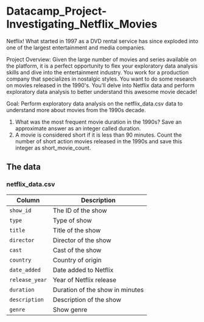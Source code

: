 # Datacamp_Project-Investigating_Netflix_Movies
Netflix! What started in 1997 as a DVD rental service has since exploded into one of the largest entertainment and media companies.

Project Overview:
Given the large number of movies and series available on the platform, it is a perfect opportunity to flex your exploratory data analysis skills and dive into the entertainment industry.
You work for a production company that specializes in nostalgic styles. You want to do some research on movies released in the 1990's. You'll delve into Netflix data and perform exploratory data analysis to better understand this awesome movie decade!

Goal:
Perform exploratory data analysis on the netflix_data.csv data to understand more about movies from the 1990s decade.
1. What was the most frequent movie duration in the 1990s? Save an approximate answer as an integer called duration.
2. A movie is considered short if it is less than 90 minutes. Count the number of short action movies released in the 1990s and save this integer as short_movie_count.

## The data
### **netflix_data.csv**
| Column | Description |
|--------|-------------|
| `show_id` | The ID of the show |
| `type` | Type of show |
| `title` | Title of the show |
| `director` | Director of the show |
| `cast` | Cast of the show |
| `country` | Country of origin |
| `date_added` | Date added to Netflix |
| `release_year` | Year of Netflix release |
| `duration` | Duration of the show in minutes |
| `description` | Description of the show |
| `genre` | Show genre |
